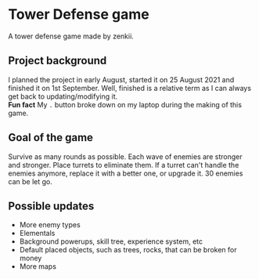 # Tower Defense game
A tower defense game made by zenkii.

## Project background
I planned the project in early August, started it on 25 August 2021 and finished it on 1st September. Well, finished is a relative term as I can always get back to updating/modifying it.  
**Fun fact** My `.` button broke down on my laptop during the making of this game.

## Goal of the game
Survive as many rounds as possible. Each wave of enemies are stronger and stronger. Place turrets to eliminate them. If a turret can't handle the enemies anymore, replace it with a better one, or upgrade it. 30 enemies can be let go.  

## Possible updates
- More enemy types  
- Elementals  
- Background powerups, skill tree, experience system, etc  
- Default placed objects, such as trees, rocks, that can be broken for money  
- More maps  
